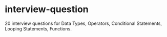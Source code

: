 # interview-question
20 interview questions for Data Types, Operators, Conditional Statements, Looping Statements, Functions.
